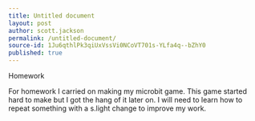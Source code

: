 ```yaml
---
title: Untitled document
layout: post
author: scott.jackson
permalink: /untitled-document/
source-id: 1Ju6qthlPk3qiUxVssVi0NCoVT701s-YLfa4q--bZhY0
published: true
---
```

Homework 

For homework I carried on making my microbit game. This game started hard to make but I got the hang of it later on. I will need to learn how to repeat something with a s.light change to improve my work.

